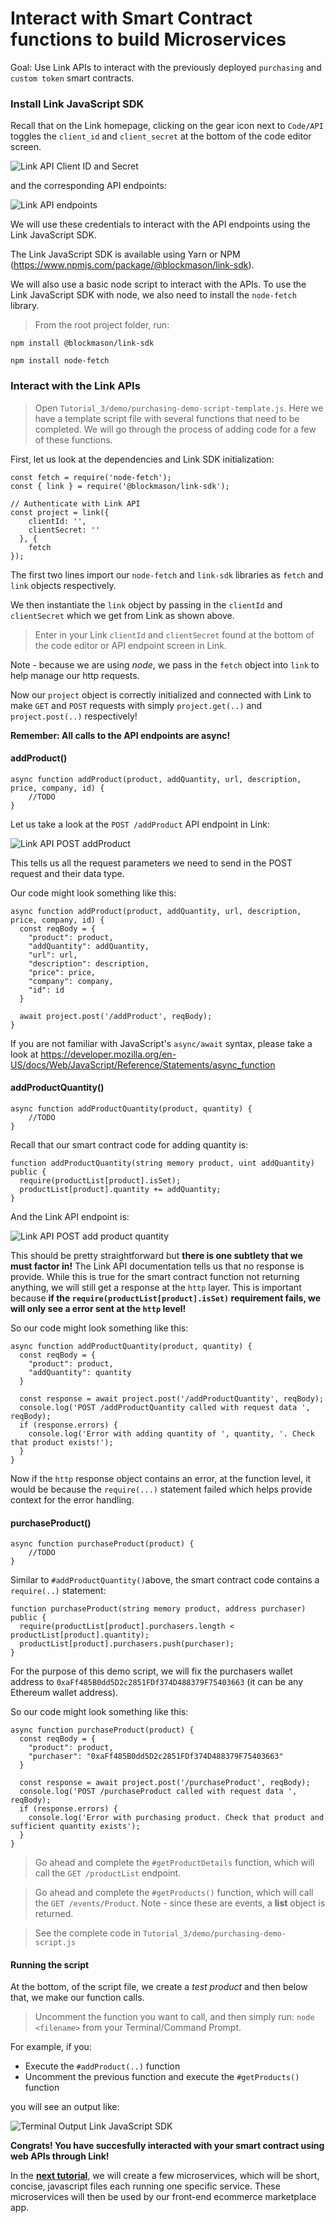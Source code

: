 # Interact with Smart Contract functions to build Microservices
Goal: Use Link APIs to interact with the previously deployed `purchasing` and `custom token` smart contracts. 

### Install Link JavaScript SDK

Recall that on the Link homepage, clicking on the gear icon next to `Code/API` toggles the `client_id` and `client_secret` at the bottom of the code editor screen.

![Link API Client ID and Secret](images/link_api_setup_completed.png)

and the corresponding API endpoints:

![Link API endpoints](images/link_api_setup_endpoints.png)

We will use these credentials to interact with the API endpoints using the Link JavaScript SDK.

The Link JavaScript SDK is available using Yarn or NPM (https://www.npmjs.com/package/@blockmason/link-sdk).

We will also use a basic node script to interact with the APIs. To use the Link JavaScript SDK with node, we also need to install the `node-fetch` library. 

> From the root project folder, run:
```
npm install @blockmason/link-sdk

npm install node-fetch
```
### Interact with the Link APIs
> Open `Tutorial_3/demo/purchasing-demo-script-template.js`. Here we have a template script file with several functions that need to be completed. We will go through the process of adding code for a few of these functions. 

First, let us look at the dependencies and Link SDK initialization:
```
const fetch = require('node-fetch');
const { link } = require('@blockmason/link-sdk');

// Authenticate with Link API
const project = link({
    clientId: '',
    clientSecret: ''
  }, {
    fetch
});
```
The first two lines import our `node-fetch` and `link-sdk` libraries as `fetch` and `link` objects respectively.

We then instantiate the `link` object by passing in the `clientId` and `clientSecret` which we get from Link as shown above. 

> Enter in your Link `clientId` and `clientSecret` found at the bottom of the code editor or API endpoint screen in Link. 

Note - because we are using *node*, we pass in the `fetch` object into `link` to help manage our http requests. 

Now our `project` object is correctly initialized and connected with Link to make `GET` and `POST` requests with simply `project.get(..)` and `project.post(..)` respectively!

**Remember: All calls to the API endpoints are async!**

#### addProduct()
```
async function addProduct(product, addQuantity, url, description, price, company, id) {
    //TODO
}
```
Let us take a look at the `POST /addProduct` API endpoint in Link:

![Link API POST addProduct](images/link_api_screenshot_addproduct.png)

This tells us all the request parameters we need to send in the POST request and their data type. 

Our code might look something like this:
```
async function addProduct(product, addQuantity, url, description, price, company, id) {
  const reqBody = {
    "product": product,
    "addQuantity": addQuantity,
    "url": url,
    "description": description,
    "price": price,
    "company": company,
    "id": id
  }
    
  await project.post('/addProduct', reqBody);
}
```

If you are not familiar with JavaScript's `async/await` syntax, please take a look at https://developer.mozilla.org/en-US/docs/Web/JavaScript/Reference/Statements/async_function

#### addProductQuantity()
```
async function addProductQuantity(product, quantity) {
    //TODO
}
```
Recall that our smart contract code for adding quantity is:
```
function addProductQuantity(string memory product, uint addQuantity) public {
  require(productList[product].isSet);
  productList[product].quantity += addQuantity;
}
```

And the Link API endpoint is:

![Link API POST add product quantity](images/link_api_screenshot_addproductqty.png)

This should be pretty straightforward but **there is one subtlety that we must factor in!** The Link API documentation tells us that no response is provide. While this is true for the smart contract function not returning anything, we will still get a response at the `http` layer. This is important because **if the `require(productList[product].isSet)` requirement fails, we will only see a error sent at the `http` level!**

So our code might look something like this:
```
async function addProductQuantity(product, quantity) {
  const reqBody = {
    "product": product,
    "addQuantity": quantity
  }
  
  const response = await project.post('/addProductQuantity', reqBody);
  console.log('POST /addProductQuantity called with request data ', reqBody);
  if (response.errors) {
    console.log('Error with adding quantity of ', quantity, '. Check that product exists!');
  }
}
```
Now if the `http` response object contains an error, at the function level, it would be because the `require(...)` statement failed which helps provide context for the error handling.

#### purchaseProduct()
```
async function purchaseProduct(product) {
    //TODO 
}
```

Similar to `#addProductQuantity()`above, the smart contract code contains a `require(..)` statement:
```
function purchaseProduct(string memory product, address purchaser) public {
  require(productList[product].purchasers.length < productList[product].quantity); 
  productList[product].purchasers.push(purchaser);
}
```

For the purpose of this demo script, we will fix the purchasers wallet address to `0xaFf485B0dd5D2c2851FDf374D488379F75403663` (it can be any Ethereum wallet address).

So our code might look something like this:
```
async function purchaseProduct(product) {
  const reqBody = {
    "product": product,
    "purchaser": "0xaFf485B0dd5D2c2851FDf374D488379F75403663"
  }
  
  const response = await project.post('/purchaseProduct', reqBody);
  console.log('POST /purchaseProduct called with request data ', reqBody);
  if (response.errors) {
    console.log('Error with purchasing product. Check that product and sufficient quantity exists');
  }
}
```
> Go ahead and complete the `#getProductDetails` function, which will call the `GET /productList` endpoint.

> Go ahead and complete the `#getProducts()` function, which will call the `GET /events/Product`. Note - since these are events, a **list** object is returned. 

> See the complete code in `Tutorial_3/demo/purchasing-demo-script.js`

#### Running the script
At the bottom, of the script file, we create a *test product* and then below that, we make our function calls. 

> Uncomment the function you want to call, and then simply run: `node <filename>` from your Terminal/Command Prompt.

For example, if you: 
* Execute the `#addProduct(..)` function
* Uncomment the previous function and execute the `#getProducts()` function

you will see an output like:

![Terminal Output Link JavaScript SDK](images/terminal_output_js_sdk.png)

**Congrats! You have succesfully interacted with your smart contract using web APIs through Link!**

In the **[next tutorial](https://github.com/blockmason/ecommerce-workshop/blob/master/Tutorial_4/tutorial_4.md)**, we will create a few microservices, which will be short, concise, javascript files each running one specific service. These microservices will then be used by our front-end ecommerce marketplace app.
